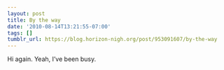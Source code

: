 ```yaml
---
layout: post
title: By the way
date: '2010-08-14T13:21:55-07:00'
tags: []
tumblr_url: https://blog.horizon-nigh.org/post/953091607/by-the-way
---
```

Hi again. Yeah, I’ve been busy.

